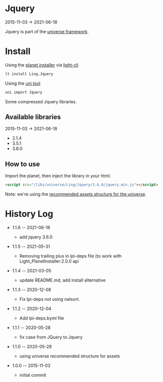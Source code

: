 Jquery
=============
2015-11-03 -> 2021-06-18



Jquery is part of the [universe framework](https://github.com/karayabin/universe-snapshot).


Install
=============


Using the [planet installer](https://github.com/lingtalfi/Light_PlanetInstaller) via [light-cli](https://github.com/lingtalfi/Light_Cli)
```bash
lt install Ling.Jquery
```

Using the [uni tool](https://github.com/lingtalfi/universe-naive-importer)
```bash
uni import Jquery
```



Some compressed Jquery libraries.


Available libraries
-----------------------
2015-11-03 -> 2021-06-18

- 2.1.4
- 3.5.1
- 3.6.0




How to use
---------------

Import the planet, then inject the library in your html:

```html 
<script src="/libs/universe/Ling/Jquery/3.6.0/jquery.min.js"></script>
```


Note: we're using the [recommended assets structure for the universe](https://github.com/lingtalfi/NotationFan/blob/master/universe-assets.md).







History Log
===============

- 1.1.6 -- 2021-06-18

    - add jquery 3.6.0
  
- 1.1.5 -- 2021-05-31

    - Removing trailing plus in lpi-deps file (to work with Light_PlanetInstaller:2.0.0 api

- 1.1.4 -- 2021-03-05

    - update README.md, add install alternative

- 1.1.3 -- 2020-12-08

    - Fix lpi-deps not using natsort.

- 1.1.2 -- 2020-12-04

    - Add lpi-deps.byml file

- 1.1.1 -- 2020-05-28

    - fix case from JQuery to Jquery
    
- 1.1.0 -- 2020-05-28

    - using universe recommended structure for assets

- 1.0.0 -- 2015-11-03

    - initial commit


